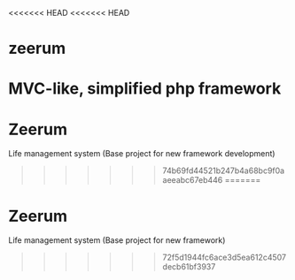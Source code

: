 <<<<<<< HEAD
<<<<<<< HEAD
# zeerum
MVC-like, simplified php framework
=======
# Zeerum
Life management system (Base project for new framework development)
>>>>>>> 74b69fd44521b247b4a68bc9f0aaeeabc67eb446
=======
# Zeerum
Life management system (Base project for new framework)
>>>>>>> 72f5d1944fc6ace3d5ea612c4507decb61bf3937
